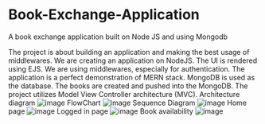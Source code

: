 # Book-Exchange-Application
A book exchange application built on Node JS and using Mongodb

The project is about building an application and making the best usage of middlewares. We are creating an application on NodeJS. The UI is rendered using EJS. We are using middlewares, especially for authentication. The application is a perfect demonstration of MERN stack. MongoDB is used as the database. The books are created and pushed into the MongoDB. The project utilizes Model View Controller architecture (MVC).
Architecture diagram
![image](https://github.com/diyaliza/Book-Exchange-Application/assets/120042912/d7d80ddf-5d21-48cb-8449-7b5caf4682fa)
FlowChart
![image](https://github.com/diyaliza/Book-Exchange-Application/assets/120042912/71fbd66b-ba4c-4ab0-ab22-569c78a0af5a)
Sequence Diagram
![image](https://github.com/diyaliza/Book-Exchange-Application/assets/120042912/496df098-0143-47b8-9836-f58234805b81)
Home page
![image](https://github.com/diyaliza/Book-Exchange-Application/assets/120042912/339b8024-0301-4be6-aa6c-c37f37ef2b00)
Logged in page
![image](https://github.com/diyaliza/Book-Exchange-Application/assets/120042912/a450e56b-64b1-438b-a249-977436c8f7ea)
Book availability
![image](https://github.com/diyaliza/Book-Exchange-Application/assets/120042912/2ca1881c-8aca-4cae-8a99-f669703a2b32)


